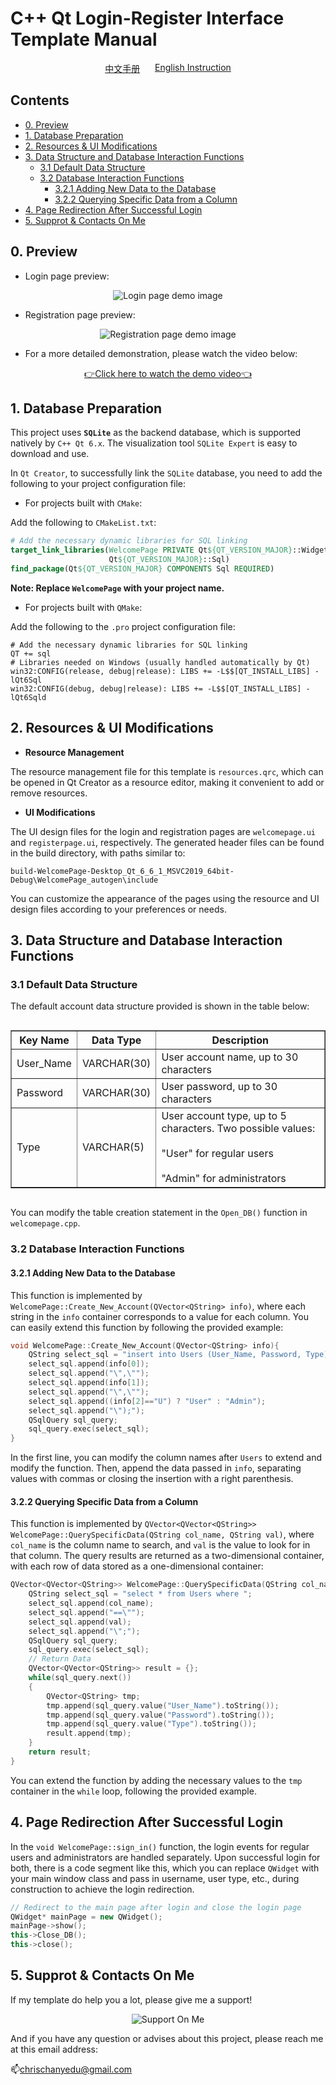 # C++ Qt Login-Register Interface Template Manual

<div style="display: flex; justify-content: space-between; padding: 0 30%;">
  <a href="./ReadMe.md">中文手册</a>
  <a href="./ReadMe_EN.md">English Instruction</a>
</div>

## Contents

- [0. Preview](#chapter-0)
- [1. Database Preparation](#chapter-1)
- [2. Resources & UI Modifications](#chapter-2)
- [3. Data Structure and Database Interaction Functions](#chapter-3)
  - [3.1 Default Data Structure](#3.1)
  - [3.2 Database Interaction Functions](#3.2)
    - [3.2.1 Adding New Data to the Database](#3.2.1)
    - [3.2.2 Querying Specific Data from a Column](#3.2.2)
- [4. Page Redirection After Successful Login](#chapter-4)
- [5. Supprot & Contacts On Me](#Support)

## <a id="chapter-0">0. Preview</a>

- Login page preview:

<div style="text-align: center;"> 
	<img src="https://pic.imgdb.cn/item/667425e7d9c307b7e921f9f8.png" alt="Login page demo image">
</div>

- Registration page preview:

<div style="text-align: center;"> 
	<img src="https://pic.imgdb.cn/item/66743817d9c307b7e949a1ce.png" alt="Registration page demo image">
</div>

- For a more detailed demonstration, please watch the video below:

<div style="text-align: center;">
  <a href="https://www.bilibili.com" target="_blank">👉Click here to watch the demo video👈</a>
</div>

## <a id="chapter-1">1. Database Preparation</a>

This project uses **`SQLite`** as the backend database, which is supported natively by `C++ Qt 6.x`. The visualization tool `SQLite Expert` is easy to download and use.

In `Qt Creator`, to successfully link the `SQLite` database, you need to add the following to your project configuration file:

- For projects built with `CMake`:

Add the following to `CMakeList.txt`:

```CMake
# Add the necessary dynamic libraries for SQL linking
target_link_libraries(WelcomePage PRIVATE Qt${QT_VERSION_MAJOR}::Widgets
                      Qt${QT_VERSION_MAJOR}::Sql)
find_package(Qt${QT_VERSION_MAJOR} COMPONENTS Sql REQUIRED)
```

**Note: Replace `WelcomePage` with your project name.**

- For projects built with `QMake`:

Add the following to the `.pro` project configuration file:

```QMake
# Add the necessary dynamic libraries for SQL linking
QT += sql
# Libraries needed on Windows (usually handled automatically by Qt)
win32:CONFIG(release, debug|release): LIBS += -L$$[QT_INSTALL_LIBS] -lQt6Sql
win32:CONFIG(debug, debug|release): LIBS += -L$$[QT_INSTALL_LIBS] -lQt6Sqld
```

## <a id="chapter-2">2. Resources & UI Modifications</a>

- **Resource Management**

The resource management file for this template is `resources.qrc`, which can be opened in Qt Creator as a resource editor, making it convenient to add or remove resources.

- **UI Modifications**

The UI design files for the login and registration pages are `welcomepage.ui` and `registerpage.ui`, respectively. The generated header files can be found in the build directory, with paths similar to:

```path
build-WelcomePage-Desktop_Qt_6_6_1_MSVC2019_64bit-Debug\WelcomePage_autogen\include
```

You can customize the appearance of the pages using the resource and UI design files according to your preferences or needs.

## <a id="chapter-3">3. Data Structure and Database Interaction Functions</a>

### <a id="3.1">3.1 Default Data Structure</a>

The default account data structure provided is shown in the table below:

<div style="display: flex; justify-content: center;">
    <table border="1" cellpadding="5" cellspacing="0">
        <tr>
            <th>Key Name</th>
            <th>Data Type</th>
            <th>Description</th>
        </tr>
        <tr>
            <td>User_Name</td>
            <td>VARCHAR(30)</td>
            <td>User account name, up to 30 characters</td>
        </tr>
		<tr>
            <td>Password</td>
            <td>VARCHAR(30)</td>
            <td>User password, up to 30 characters</td>
        </tr>
		<tr>
            <td>Type</td>
            <td>VARCHAR(5)</td>
            <td>User account type, up to 5 characters. Two possible values:
					<br><br>"User" for regular users
					<br><br>"Admin" for administrators
				</td>
        </tr>
    </table>
</div>

You can modify the table creation statement in the `Open_DB()` function in `welcomepage.cpp`.

### <a id="3.2">3.2 Database Interaction Functions</a>

#### <a id="3.2.1">3.2.1 Adding New Data to the Database</a>

This function is implemented by `WelcomePage::Create_New_Account(QVector<QString> info)`, where each string in the `info` container corresponds to a value for each column. You can easily extend this function by following the provided example:

```cpp
void WelcomePage::Create_New_Account(QVector<QString> info){
    QString select_sql = "insert into Users (User_Name, Password, Type) values(\"";
    select_sql.append(info[0]);
    select_sql.append("\",\"");
    select_sql.append(info[1]);
    select_sql.append("\",\"");
    select_sql.append((info[2]=="U") ? "User" : "Admin");
    select_sql.append("\");");
    QSqlQuery sql_query;
    sql_query.exec(select_sql);
}
```

In the first line, you can modify the column names after `Users` to extend and modify the function. Then, append the data passed in `info`, separating values with commas or closing the insertion with a right parenthesis.

#### <a id="3.2.2">3.2.2 Querying Specific Data from a Column</a>

This function is implemented by `QVector<QVector<QString>> WelcomePage::QuerySpecificData(QString col_name, QString val)`, where `col_name` is the column name to search, and `val` is the value to look for in that column. The query results are returned as a two-dimensional container, with each row of data stored as a one-dimensional container:

```cpp
QVector<QVector<QString>> WelcomePage::QuerySpecificData(QString col_name, QString val){
    QString select_sql = "select * from Users where ";
    select_sql.append(col_name);
    select_sql.append("==\"");
    select_sql.append(val);
    select_sql.append("\";");
    QSqlQuery sql_query;
    sql_query.exec(select_sql);
    // Return Data
    QVector<QVector<QString>> result = {};
    while(sql_query.next())
    {
        QVector<QString> tmp;
        tmp.append(sql_query.value("User_Name").toString());
        tmp.append(sql_query.value("Password").toString());
        tmp.append(sql_query.value("Type").toString());
        result.append(tmp);
    }
    return result;
}
```

You can extend the function by adding the necessary values to the `tmp` container in the `while` loop, following the provided example.

## <a id="chapter-4">4. Page Redirection After Successful Login</a>

In the `void WelcomePage::sign_in()` function, the login events for regular users and administrators are handled separately. Upon successful login for both, there is a code segment like this, which you can replace `QWidget` with your main window class and pass in username, user type, etc., during construction to achieve the login redirection.

```cpp
// Redirect to the main page after login and close the login page
QWidget* mainPage = new QWidget();
mainPage->show();
this->Close_DB();
this->close();
```

## <a id="Support"> 5. Supprot & Contacts On Me</a>

If my template do help you a lot, please give me a support!

<div style="text-align: center;"> 
	<img src="./SupportOnMe_Paypal.png" alt="Support On Me">
</div>

And if you have any question or advises about this project, please reach me at this email address:

📫chrischanyedu@gmail.com